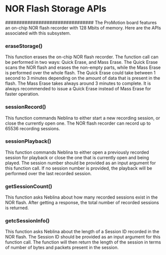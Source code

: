 # NOR Flash Storage APIs
################################
The ProMotion board features an on-chip NOR flash recorder with 128 Mbits of memory. Here are the APIs associated with this subsystem.

### eraseStorage()
This function erases the on-chip NOR flash recorder. The function call can be performed in two ways: Quick Erase, and Mass Erase. The Quick Erase scans the NOR flash and erases the non-empty parts, while the Mass Erase is performed over the whole flash. The Quick Erase could take between 1 second to 3 minutes depending on the amount of data that is present in the flash. The Mass Erase takes always around 3 minutes to complete. It is always recommended to issue a Quick Erase instead of Mass Erase for faster operation.

### sessionRecord()
This function commands Neblina to either start a new recording session, or close the currently open one. The NOR flash recorder can record up to 65536 recording sessions.

### sessionPlayback()
This function commands Neblina to either open a previously recorded session for playback or close the one that is currently open and being played. The session number should be provided as an input argument for this function call. If no session number is provided, the playback will be performed over the last recorded session.

### getSessionCount()
This function asks Neblina about how many recorded sessions exist in the NOR flash. After getting a response, the total number of recorded sessions is returned.

### getcSessionInfo()
This function asks Neblina about the length of a Session ID recorded in the NOR flash. The Session ID should be provided as an input argument for this function call. The function will then return the length of the session in terms of number of bytes and packets present in the session.


